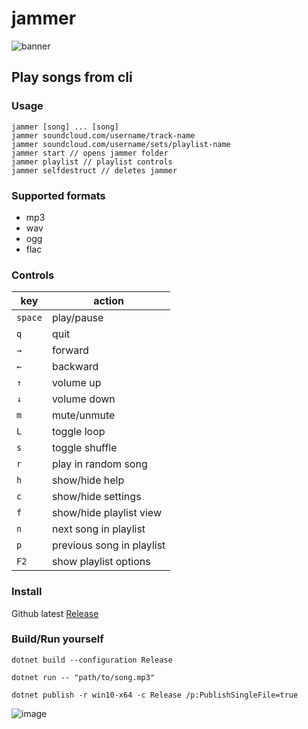 # jammer 

![banner](https://raw.githubusercontent.com/jooapa/jammer/main/images/jammer_banner.gif)

## Play songs from cli

### Usage
```
jammer [song] ... [song]
jammer soundcloud.com/username/track-name 
jammer soundcloud.com/username/sets/playlist-name
jammer start // opens jammer folder
jammer playlist // playlist controls
jammer selfdestruct // deletes jammer
```

### Supported formats
- mp3
- wav
- ogg
- flac

### Controls

| key | action |
|  --------  |  -------  |
| `space` | play/pause |
| `q` | quit |
| `→` | forward |
| `←` | backward |
| `↑` | volume up |
| `↓` | volume down |
| `m` | mute/unmute |
| `L` | toggle loop |
| `s` | toggle shuffle |
| `r` | play in random song |
| `h` | show/hide help |
| `c` | show/hide settings |
| `f` | show/hide playlist view |
| `n` | next song in playlist |
| `p` | previous song in playlist |
| `F2` | show playlist options |


### Install
Github latest [Release](https://github.com/jooapa/signal-jammer/releases/latest)

### Build/Run yourself
```
dotnet build --configuration Release
```
```
dotnet run -- "path/to/song.mp3"
```
```
dotnet publish -r win10-x64 -c Release /p:PublishSingleFile=true
```

![image](https://raw.githubusercontent.com/jooapa/jammer/main/jammer.png)